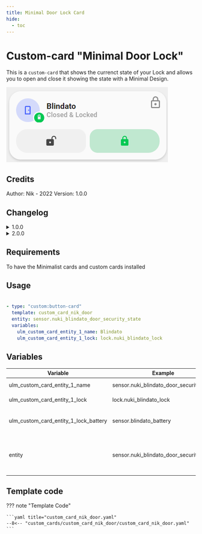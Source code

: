 ```yaml
---
title: Minimal Door Lock Card
hide:
  - toc
---
```


<!-- markdownlint-disable MD046 -->

# Custom-card "Minimal Door Lock"

This is a `custom-card` that shows the currenct state of your Lock and allows you to open and close it showing the state with a Minimal Design.

![Screenshot](../../assets/img/custom_card_nik_door.png)

## Credits

Author: Nik - 2022 Version: 1.0.0

## Changelog

<details>
<summary>1.0.0</summary>
Initial release
</details>

<details>
<summary>2.0.0</summary>
- Added Battery Level for monitoring
- Added double_tap unlock to prevent accidental opening
</details>

## Requirements

To have the Minimalist cards and custom cards installed

## Usage

```yaml

- type: "custom:button-card"
  template: custom_card_nik_door
  entity: sensor.nuki_blindato_door_security_state
  variables:
    ulm_custom_card_entity_1_name: Blindato
    ulm_custom_card_entity_1_lock: lock.nuki_blindato_lock
```

## Variables

<table>
<thead>
  <tr>
    <th>Variable</th>
    <th>Example</th>
    <th>Required</th>
    <th>Explanation</th>
  </tr>
</thead>
<tbody>
  <tr>
    <td>ulm_custom_card_entity_1_name</td>
    <td>sensor.nuki_blindato_door_security_state</td>
    <td>Yes</td>
    <td>Your Door Name</td>
  </tr>
  <tr>
    <td>ulm_custom_card_entity_1_lock</td>
    <td>lock.nuki_blindato_lock</td>
    <td>Yes</td>
    <td>Your Door Lock entity</td>
  </tr>
  <tr>
    <td>ulm_custom_card_entity_1_lock_battery</td>
    <td>sensor.blindato_battery</td>
    <td>Yes</td>
    <td>Your Door Lock battery sensor</td>
  </tr>
  <tr>
    <td>entity</td>
    <td>sensor.nuki_blindato_door_security_state</td>
    <td>Yes</td>
    <td>Your door sensor to track "Open" and "Close" state.</td>
  </tr>
</tbody>
</table>

## Template code

??? note "Template Code"

    ```yaml title="custom_card_nik_door.yaml"
    --8<-- "custom_cards/custom_card_nik_door/custom_card_nik_door.yaml"
    ```
